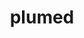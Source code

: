 ---
title: "plumed"
layout: cache
categories: [package, develop]
meta: {"versions": ["2.8.2"], "compilers": ["gcc@=11.1.0", "oneapi@=2023.0.0", "oneapi@=2023.1.0", "oneapi@=2023.2.0"], "oss": ["ubuntu20.04"], "platforms": ["linux"], "targets": ["ppc64le", "x86_64", "x86_64_v3"], "stacks": ["e4s", "e4s-oneapi", "e4s-power", "root"], "num_specs": 30, "num_specs_by_stack": {"e4s-power": 10, "root": 30, "e4s-oneapi": 11, "e4s": 9}}
spec_details: [{"hash": "5i3qtaf2ha3gvjk5s5ml75ut5p26nq32", "compiler": "gcc@=11.1.0", "versions": ["2.8.2"], "os": "ubuntu20.04", "platform": "linux", "target": "ppc64le", "variants": ["arrayfire=none", "build_system=autotools", "+gsl", "+mpi", "optional_modules=all", "+shared"], "stacks": ["e4s-power", "root"], "size": "-", "tarball": "https://binaries.spack.io/develop/build_cache/linux-ubuntu20.04-ppc64le/gcc-11.1.0/plumed-2.8.2/linux-ubuntu20.04-ppc64le-gcc-11.1.0-plumed-2.8.2-5i3qtaf2ha3gvjk5s5ml75ut5p26nq32.spack"}, {"hash": "aqkg6enlfjanwu3jjq6eyjpnlsrsprsx", "compiler": "gcc@=11.1.0", "versions": ["2.8.2"], "os": "ubuntu20.04", "platform": "linux", "target": "ppc64le", "variants": ["arrayfire=none", "build_system=autotools", "+gsl", "+mpi", "optional_modules=all", "+shared"], "stacks": ["e4s-power", "root"], "size": "-", "tarball": "https://binaries.spack.io/develop/build_cache/linux-ubuntu20.04-ppc64le/gcc-11.1.0/plumed-2.8.2/linux-ubuntu20.04-ppc64le-gcc-11.1.0-plumed-2.8.2-aqkg6enlfjanwu3jjq6eyjpnlsrsprsx.spack"}, {"hash": "bfvocyxujsvqgzj7bevarw476rnwcp33", "compiler": "gcc@=11.1.0", "versions": ["2.8.2"], "os": "ubuntu20.04", "platform": "linux", "target": "ppc64le", "variants": ["arrayfire=none", "build_system=autotools", "+gsl", "+mpi", "optional_modules=all", "+shared"], "stacks": ["e4s-power", "root"], "size": "-", "tarball": "https://binaries.spack.io/develop/build_cache/linux-ubuntu20.04-ppc64le/gcc-11.1.0/plumed-2.8.2/linux-ubuntu20.04-ppc64le-gcc-11.1.0-plumed-2.8.2-bfvocyxujsvqgzj7bevarw476rnwcp33.spack"}, {"hash": "f4rhziklfonsqtkiccu3aw6gmfh6ilyy", "compiler": "gcc@=11.1.0", "versions": ["2.8.2"], "os": "ubuntu20.04", "platform": "linux", "target": "ppc64le", "variants": ["arrayfire=none", "build_system=autotools", "+gsl", "+mpi", "optional_modules=all", "+shared"], "stacks": ["e4s-power", "root"], "size": "-", "tarball": "https://binaries.spack.io/develop/build_cache/linux-ubuntu20.04-ppc64le/gcc-11.1.0/plumed-2.8.2/linux-ubuntu20.04-ppc64le-gcc-11.1.0-plumed-2.8.2-f4rhziklfonsqtkiccu3aw6gmfh6ilyy.spack"}, {"hash": "m2iimj2rp7dihnzluxmvoqcf6krtiunw", "compiler": "gcc@=11.1.0", "versions": ["2.8.2"], "os": "ubuntu20.04", "platform": "linux", "target": "ppc64le", "variants": ["arrayfire=none", "build_system=autotools", "+gsl", "+mpi", "optional_modules=all", "+shared"], "stacks": ["e4s-power", "root"], "size": "-", "tarball": "https://binaries.spack.io/develop/build_cache/linux-ubuntu20.04-ppc64le/gcc-11.1.0/plumed-2.8.2/linux-ubuntu20.04-ppc64le-gcc-11.1.0-plumed-2.8.2-m2iimj2rp7dihnzluxmvoqcf6krtiunw.spack"}, {"hash": "eqxzwhui64s2krejl7e6k4e2bbj2nn3j", "compiler": "gcc@=11.1.0", "versions": ["2.8.2"], "os": "ubuntu20.04", "platform": "linux", "target": "ppc64le", "variants": ["arrayfire=none", "build_system=autotools", "+gsl", "+mpi", "optional_modules=all", "+shared"], "stacks": ["e4s-power", "root"], "size": "-", "tarball": "https://binaries.spack.io/develop/build_cache/linux-ubuntu20.04-ppc64le/gcc-11.1.0/plumed-2.8.2/linux-ubuntu20.04-ppc64le-gcc-11.1.0-plumed-2.8.2-eqxzwhui64s2krejl7e6k4e2bbj2nn3j.spack"}, {"hash": "mr3awsroe5hwtbd4ijs6vpnqg6x3xtgp", "compiler": "gcc@=11.1.0", "versions": ["2.8.2"], "os": "ubuntu20.04", "platform": "linux", "target": "ppc64le", "variants": ["arrayfire=none", "build_system=autotools", "+gsl", "+mpi", "optional_modules=all", "+shared"], "stacks": ["e4s-power", "root"], "size": "-", "tarball": "https://binaries.spack.io/develop/build_cache/linux-ubuntu20.04-ppc64le/gcc-11.1.0/plumed-2.8.2/linux-ubuntu20.04-ppc64le-gcc-11.1.0-plumed-2.8.2-mr3awsroe5hwtbd4ijs6vpnqg6x3xtgp.spack"}, {"hash": "cngqdwnpjhbxaul7zo6pgopo3lv42zqg", "compiler": "gcc@=11.1.0", "versions": ["2.8.2"], "os": "ubuntu20.04", "platform": "linux", "target": "ppc64le", "variants": ["arrayfire=none", "build_system=autotools", "+gsl", "+mpi", "optional_modules=all", "+shared"], "stacks": ["e4s-power", "root"], "size": "-", "tarball": "https://binaries.spack.io/develop/build_cache/linux-ubuntu20.04-ppc64le/gcc-11.1.0/plumed-2.8.2/linux-ubuntu20.04-ppc64le-gcc-11.1.0-plumed-2.8.2-cngqdwnpjhbxaul7zo6pgopo3lv42zqg.spack"}, {"hash": "qvjxsmysao5uzd6thiueq2nl3p6yyheo", "compiler": "gcc@=11.1.0", "versions": ["2.8.2"], "os": "ubuntu20.04", "platform": "linux", "target": "ppc64le", "variants": ["arrayfire=none", "build_system=autotools", "+gsl", "+mpi", "optional_modules=all", "+shared"], "stacks": ["e4s-power", "root"], "size": "-", "tarball": "https://binaries.spack.io/develop/build_cache/linux-ubuntu20.04-ppc64le/gcc-11.1.0/plumed-2.8.2/linux-ubuntu20.04-ppc64le-gcc-11.1.0-plumed-2.8.2-qvjxsmysao5uzd6thiueq2nl3p6yyheo.spack"}, {"hash": "nyyydrjszqrzb6ydii2rlaifxul2ebyh", "compiler": "gcc@=11.1.0", "versions": ["2.8.2"], "os": "ubuntu20.04", "platform": "linux", "target": "ppc64le", "variants": ["arrayfire=none", "build_system=autotools", "+gsl", "+mpi", "optional_modules=all", "+shared"], "stacks": ["e4s-power", "root"], "size": "-", "tarball": "https://binaries.spack.io/develop/build_cache/linux-ubuntu20.04-ppc64le/gcc-11.1.0/plumed-2.8.2/linux-ubuntu20.04-ppc64le-gcc-11.1.0-plumed-2.8.2-nyyydrjszqrzb6ydii2rlaifxul2ebyh.spack"}, {"hash": "cuaxsprerxqjddxl7aomlnqxtpgryumu", "compiler": "oneapi@=2023.0.0", "versions": ["2.8.2"], "os": "ubuntu20.04", "platform": "linux", "target": "x86_64", "variants": ["arrayfire=none", "build_system=autotools", "+gsl", "+mpi", "optional_modules=all", "+shared"], "stacks": ["root", "e4s-oneapi"], "size": "-", "tarball": "https://binaries.spack.io/develop/build_cache/linux-ubuntu20.04-x86_64/oneapi-2023.0.0/plumed-2.8.2/linux-ubuntu20.04-x86_64-oneapi-2023.0.0-plumed-2.8.2-cuaxsprerxqjddxl7aomlnqxtpgryumu.spack"}, {"hash": "eawwotdst47geqmuo5mzzhkdlcyyzg36", "compiler": "oneapi@=2023.0.0", "versions": ["2.8.2"], "os": "ubuntu20.04", "platform": "linux", "target": "x86_64", "variants": ["arrayfire=none", "build_system=autotools", "+gsl", "+mpi", "optional_modules=all", "+shared"], "stacks": ["root", "e4s-oneapi"], "size": "-", "tarball": "https://binaries.spack.io/develop/build_cache/linux-ubuntu20.04-x86_64/oneapi-2023.0.0/plumed-2.8.2/linux-ubuntu20.04-x86_64-oneapi-2023.0.0-plumed-2.8.2-eawwotdst47geqmuo5mzzhkdlcyyzg36.spack"}, {"hash": "n7uxkgziql57ajyjjcyo5gxemjprrdan", "compiler": "oneapi@=2023.0.0", "versions": ["2.8.2"], "os": "ubuntu20.04", "platform": "linux", "target": "x86_64", "variants": ["arrayfire=none", "build_system=autotools", "+gsl", "+mpi", "optional_modules=all", "+shared"], "stacks": ["root", "e4s-oneapi"], "size": "-", "tarball": "https://binaries.spack.io/develop/build_cache/linux-ubuntu20.04-x86_64/oneapi-2023.0.0/plumed-2.8.2/linux-ubuntu20.04-x86_64-oneapi-2023.0.0-plumed-2.8.2-n7uxkgziql57ajyjjcyo5gxemjprrdan.spack"}, {"hash": "iaj655avfj7erakdfukalwemtz66h7iw", "compiler": "oneapi@=2023.0.0", "versions": ["2.8.2"], "os": "ubuntu20.04", "platform": "linux", "target": "x86_64", "variants": ["arrayfire=none", "build_system=autotools", "+gsl", "+mpi", "optional_modules=all", "+shared"], "stacks": ["root", "e4s-oneapi"], "size": "-", "tarball": "https://binaries.spack.io/develop/build_cache/linux-ubuntu20.04-x86_64/oneapi-2023.0.0/plumed-2.8.2/linux-ubuntu20.04-x86_64-oneapi-2023.0.0-plumed-2.8.2-iaj655avfj7erakdfukalwemtz66h7iw.spack"}, {"hash": "t6pxn7laufx35awsslvxserx6llvdhkj", "compiler": "oneapi@=2023.0.0", "versions": ["2.8.2"], "os": "ubuntu20.04", "platform": "linux", "target": "x86_64", "variants": ["arrayfire=none", "build_system=autotools", "+gsl", "+mpi", "optional_modules=all", "+shared"], "stacks": ["root", "e4s-oneapi"], "size": "-", "tarball": "https://binaries.spack.io/develop/build_cache/linux-ubuntu20.04-x86_64/oneapi-2023.0.0/plumed-2.8.2/linux-ubuntu20.04-x86_64-oneapi-2023.0.0-plumed-2.8.2-t6pxn7laufx35awsslvxserx6llvdhkj.spack"}, {"hash": "talfy4auxcomxjo7ndibitlwds3hmcao", "compiler": "oneapi@=2023.1.0", "versions": ["2.8.2"], "os": "ubuntu20.04", "platform": "linux", "target": "x86_64", "variants": ["arrayfire=none", "build_system=autotools", "+gsl", "+mpi", "optional_modules=all", "+shared"], "stacks": ["root", "e4s-oneapi"], "size": "-", "tarball": "https://binaries.spack.io/develop/build_cache/linux-ubuntu20.04-x86_64/oneapi-2023.1.0/plumed-2.8.2/linux-ubuntu20.04-x86_64-oneapi-2023.1.0-plumed-2.8.2-talfy4auxcomxjo7ndibitlwds3hmcao.spack"}, {"hash": "3yoyahczi3uaxklxbcjpz5ydilc6falg", "compiler": "oneapi@=2023.1.0", "versions": ["2.8.2"], "os": "ubuntu20.04", "platform": "linux", "target": "x86_64", "variants": ["arrayfire=none", "build_system=autotools", "+gsl", "+mpi", "optional_modules=all", "+shared"], "stacks": ["root", "e4s-oneapi"], "size": "-", "tarball": "https://binaries.spack.io/develop/build_cache/linux-ubuntu20.04-x86_64/oneapi-2023.1.0/plumed-2.8.2/linux-ubuntu20.04-x86_64-oneapi-2023.1.0-plumed-2.8.2-3yoyahczi3uaxklxbcjpz5ydilc6falg.spack"}, {"hash": "zmniaoqxmtbjyitr7w4iiadnsunz2owb", "compiler": "oneapi@=2023.1.0", "versions": ["2.8.2"], "os": "ubuntu20.04", "platform": "linux", "target": "x86_64", "variants": ["arrayfire=none", "build_system=autotools", "+gsl", "+mpi", "optional_modules=all", "+shared"], "stacks": ["root", "e4s-oneapi"], "size": "-", "tarball": "https://binaries.spack.io/develop/build_cache/linux-ubuntu20.04-x86_64/oneapi-2023.1.0/plumed-2.8.2/linux-ubuntu20.04-x86_64-oneapi-2023.1.0-plumed-2.8.2-zmniaoqxmtbjyitr7w4iiadnsunz2owb.spack"}, {"hash": "uux6ale3nz7sb3e3oc6c7ocpg6oqolnn", "compiler": "oneapi@=2023.1.0", "versions": ["2.8.2"], "os": "ubuntu20.04", "platform": "linux", "target": "x86_64", "variants": ["arrayfire=none", "build_system=autotools", "+gsl", "+mpi", "optional_modules=all", "+shared"], "stacks": ["root", "e4s-oneapi"], "size": "-", "tarball": "https://binaries.spack.io/develop/build_cache/linux-ubuntu20.04-x86_64/oneapi-2023.1.0/plumed-2.8.2/linux-ubuntu20.04-x86_64-oneapi-2023.1.0-plumed-2.8.2-uux6ale3nz7sb3e3oc6c7ocpg6oqolnn.spack"}, {"hash": "2mdsvv4drjnkpfondlkm6o4oatu6lqpk", "compiler": "oneapi@=2023.1.0", "versions": ["2.8.2"], "os": "ubuntu20.04", "platform": "linux", "target": "x86_64", "variants": ["arrayfire=none", "build_system=autotools", "+gsl", "+mpi", "optional_modules=all", "+shared"], "stacks": ["root", "e4s-oneapi"], "size": "-", "tarball": "https://binaries.spack.io/develop/build_cache/linux-ubuntu20.04-x86_64/oneapi-2023.1.0/plumed-2.8.2/linux-ubuntu20.04-x86_64-oneapi-2023.1.0-plumed-2.8.2-2mdsvv4drjnkpfondlkm6o4oatu6lqpk.spack"}, {"hash": "6hfvrclo7c7eaqxbjb5mbw7clvpgwfkm", "compiler": "oneapi@=2023.2.0", "versions": ["2.8.2"], "os": "ubuntu20.04", "platform": "linux", "target": "x86_64", "variants": ["arrayfire=none", "build_system=autotools", "+gsl", "+mpi", "optional_modules=all", "+shared"], "stacks": ["root", "e4s-oneapi"], "size": "-", "tarball": "https://binaries.spack.io/develop/build_cache/linux-ubuntu20.04-x86_64/oneapi-2023.2.0/plumed-2.8.2/linux-ubuntu20.04-x86_64-oneapi-2023.2.0-plumed-2.8.2-6hfvrclo7c7eaqxbjb5mbw7clvpgwfkm.spack"}, {"hash": "gn3iytvanw2e2qc3vfzxvf67x4yrswry", "compiler": "gcc@=11.1.0", "versions": ["2.8.2"], "os": "ubuntu20.04", "platform": "linux", "target": "x86_64_v3", "variants": ["arrayfire=none", "build_system=autotools", "+gsl", "+mpi", "optional_modules=all", "+shared"], "stacks": ["root", "e4s"], "size": "-", "tarball": "https://binaries.spack.io/develop/build_cache/linux-ubuntu20.04-x86_64_v3/gcc-11.1.0/plumed-2.8.2/linux-ubuntu20.04-x86_64_v3-gcc-11.1.0-plumed-2.8.2-gn3iytvanw2e2qc3vfzxvf67x4yrswry.spack"}, {"hash": "2t63ljpbs6rmgdb52rhalhdvehcfhndd", "compiler": "gcc@=11.1.0", "versions": ["2.8.2"], "os": "ubuntu20.04", "platform": "linux", "target": "x86_64_v3", "variants": ["arrayfire=none", "build_system=autotools", "+gsl", "+mpi", "optional_modules=all", "+shared"], "stacks": ["root", "e4s"], "size": "-", "tarball": "https://binaries.spack.io/develop/build_cache/linux-ubuntu20.04-x86_64_v3/gcc-11.1.0/plumed-2.8.2/linux-ubuntu20.04-x86_64_v3-gcc-11.1.0-plumed-2.8.2-2t63ljpbs6rmgdb52rhalhdvehcfhndd.spack"}, {"hash": "g7nuazjeatyqcyzbwe5w6q2srqy2hugt", "compiler": "gcc@=11.1.0", "versions": ["2.8.2"], "os": "ubuntu20.04", "platform": "linux", "target": "x86_64_v3", "variants": ["arrayfire=none", "build_system=autotools", "+gsl", "+mpi", "optional_modules=all", "+shared"], "stacks": ["root", "e4s"], "size": "-", "tarball": "https://binaries.spack.io/develop/build_cache/linux-ubuntu20.04-x86_64_v3/gcc-11.1.0/plumed-2.8.2/linux-ubuntu20.04-x86_64_v3-gcc-11.1.0-plumed-2.8.2-g7nuazjeatyqcyzbwe5w6q2srqy2hugt.spack"}, {"hash": "kfbiigkf7lr2y7rouwfi3wqyrlfagjo6", "compiler": "gcc@=11.1.0", "versions": ["2.8.2"], "os": "ubuntu20.04", "platform": "linux", "target": "x86_64_v3", "variants": ["arrayfire=none", "build_system=autotools", "+gsl", "+mpi", "optional_modules=all", "+shared"], "stacks": ["root", "e4s"], "size": "-", "tarball": "https://binaries.spack.io/develop/build_cache/linux-ubuntu20.04-x86_64_v3/gcc-11.1.0/plumed-2.8.2/linux-ubuntu20.04-x86_64_v3-gcc-11.1.0-plumed-2.8.2-kfbiigkf7lr2y7rouwfi3wqyrlfagjo6.spack"}, {"hash": "pwk5uvzm43zhp22wjrjnzx5xjsfxppes", "compiler": "gcc@=11.1.0", "versions": ["2.8.2"], "os": "ubuntu20.04", "platform": "linux", "target": "x86_64_v3", "variants": ["arrayfire=none", "build_system=autotools", "+gsl", "+mpi", "optional_modules=all", "+shared"], "stacks": ["root", "e4s"], "size": "-", "tarball": "https://binaries.spack.io/develop/build_cache/linux-ubuntu20.04-x86_64_v3/gcc-11.1.0/plumed-2.8.2/linux-ubuntu20.04-x86_64_v3-gcc-11.1.0-plumed-2.8.2-pwk5uvzm43zhp22wjrjnzx5xjsfxppes.spack"}, {"hash": "keoamwydlqoob27vv6ffwmjnfn3eoydk", "compiler": "gcc@=11.1.0", "versions": ["2.8.2"], "os": "ubuntu20.04", "platform": "linux", "target": "x86_64_v3", "variants": ["arrayfire=none", "build_system=autotools", "+gsl", "+mpi", "optional_modules=all", "+shared"], "stacks": ["root", "e4s"], "size": "-", "tarball": "https://binaries.spack.io/develop/build_cache/linux-ubuntu20.04-x86_64_v3/gcc-11.1.0/plumed-2.8.2/linux-ubuntu20.04-x86_64_v3-gcc-11.1.0-plumed-2.8.2-keoamwydlqoob27vv6ffwmjnfn3eoydk.spack"}, {"hash": "x27xsnh6mpovsxlzziar6tv7xw3afmz3", "compiler": "gcc@=11.1.0", "versions": ["2.8.2"], "os": "ubuntu20.04", "platform": "linux", "target": "x86_64_v3", "variants": ["arrayfire=none", "build_system=autotools", "+gsl", "+mpi", "optional_modules=all", "+shared"], "stacks": ["root", "e4s"], "size": "-", "tarball": "https://binaries.spack.io/develop/build_cache/linux-ubuntu20.04-x86_64_v3/gcc-11.1.0/plumed-2.8.2/linux-ubuntu20.04-x86_64_v3-gcc-11.1.0-plumed-2.8.2-x27xsnh6mpovsxlzziar6tv7xw3afmz3.spack"}, {"hash": "gvkiv2ogtr3w365qpa6habgcnq4mtgbf", "compiler": "gcc@=11.1.0", "versions": ["2.8.2"], "os": "ubuntu20.04", "platform": "linux", "target": "x86_64_v3", "variants": ["arrayfire=none", "build_system=autotools", "+gsl", "+mpi", "optional_modules=all", "+shared"], "stacks": ["root", "e4s"], "size": "-", "tarball": "https://binaries.spack.io/develop/build_cache/linux-ubuntu20.04-x86_64_v3/gcc-11.1.0/plumed-2.8.2/linux-ubuntu20.04-x86_64_v3-gcc-11.1.0-plumed-2.8.2-gvkiv2ogtr3w365qpa6habgcnq4mtgbf.spack"}, {"hash": "ef5rvki3e2v7opuvth3mlobspujnpk3u", "compiler": "gcc@=11.1.0", "versions": ["2.8.2"], "os": "ubuntu20.04", "platform": "linux", "target": "x86_64_v3", "variants": ["arrayfire=none", "build_system=autotools", "+gsl", "+mpi", "optional_modules=all", "+shared"], "stacks": ["root", "e4s"], "size": "-", "tarball": "https://binaries.spack.io/develop/build_cache/linux-ubuntu20.04-x86_64_v3/gcc-11.1.0/plumed-2.8.2/linux-ubuntu20.04-x86_64_v3-gcc-11.1.0-plumed-2.8.2-ef5rvki3e2v7opuvth3mlobspujnpk3u.spack"}]
---